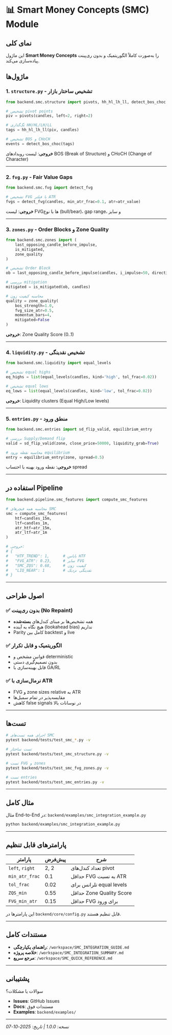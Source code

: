 # 📊 Smart Money Concepts (SMC) Module

## نمای کلی

این ماژول **Smart Money Concepts** را به‌صورت کاملاً الگوریتمیک و بدون ری‌پینت پیاده‌سازی می‌کند.

## ماژول‌ها

### 1. `structure.py` - تشخیص ساختار بازار

```python
from backend.smc.structure import pivots, hh_hl_lh_ll, detect_bos_choc

# تشخیص pivot points
piv = pivots(candles, left=2, right=2)

# تگ‌گذاری HH/HL/LH/LL
tags = hh_hl_lh_ll(piv, candles)

# تشخیص BOS و CHoCH
events = detect_bos_choc(tags)
```

**خروجی**: لیست رویدادهای BOS (Break of Structure) و CHoCH (Change of Character)

---

### 2. `fvg.py` - Fair Value Gaps

```python
from backend.smc.fvg import detect_fvg

# تشخیص FVG با فیلتر ATR
fvgs = detect_fvg(candles, min_atr_frac=0.1, atr=atr_value)
```

**خروجی**: لیست FVG‌ها با نوع (bull/bear)، gap range، و سایز

---

### 3. `zones.py` - Order Blocks و Zone Quality

```python
from backend.smc.zones import (
    last_opposing_candle_before_impulse,
    is_mitigated,
    zone_quality
)

# تشخیص Order Block
ob = last_opposing_candle_before_impulse(candles, i_impulse=50, direction='up')

# بررسی mitigation
mitigated = is_mitigated(ob, candles)

# محاسبه کیفیت زون
quality = zone_quality(
    bos_strength=1.0,
    fvg_size_atr=0.5,
    momentum_bars=4,
    mitigated=False
)
```

**خروجی**: Zone Quality Score (0..1)

---

### 4. `liquidity.py` - تشخیص نقدینگی

```python
from backend.smc.liquidity import equal_levels

# تشخیص equal highs
eq_highs = list(equal_levels(candles, kind='high', tol_frac=0.02))

# تشخیص equal lows
eq_lows = list(equal_levels(candles, kind='low', tol_frac=0.02))
```

**خروجی**: Liquidity clusters (Equal High/Low levels)

---

### 5. `entries.py` - منطق ورود

```python
from backend.smc.entries import sd_flip_valid, equilibrium_entry

# بررسی Supply/Demand flip
valid = sd_flip_valid(zone, close_price=50000, liquidity_grab=True)

# محاسبه نقطه ورود equilibrium
entry = equilibrium_entry(zone, spread=0.5)
```

**خروجی**: نقطه ورود بهینه با احتساب spread

---

## استفاده در Pipeline

```python
from backend.pipeline.smc_features import compute_smc_features

# محاسبه همه فیچرهای SMC
smc = compute_smc_features(
    htf=candles_15m,
    ltf=candles_1m,
    atr_htf=atr_15m,
    atr_ltf=atr_1m
)

# خروجی:
# {
#   "HTF_TREND": 1,      # بایاس HTF
#   "FVG_ATR": 0.23,     # سایز FVG
#   "SMC_ZQS": 0.68,     # کیفیت زون
#   "LIQ_NEAR": 1        # نقدینگی نزدیک
# }
```

---

## اصول طراحی

### ✅ بدون ری‌پینت (No Repaint)
- همه تشخیص‌ها بر مبنای کندل‌های **بسته‌شده**
- هیچ نگاه به آینده (lookahead bias) نداریم
- Parity کامل بین backtest و live

### ✅ الگوریتمیک و قابل تکرار
- قوانین مشخص و deterministic
- بدون تصمیم‌گیری دستی
- قابل بهینه‌سازی با GA/RL

### ✅ نرمال‌سازی با ATR
- FVG و zone sizes relative به ATR
- مقایسه‌پذیر در تمام سمبل‌ها
- کاهش false signals در نوسانات بالا

---

## تست‌ها

```bash
# اجرای همه تست‌های SMC
pytest backend/tests/test_smc_*.py -v

# تست ساختار
pytest backend/tests/test_smc_structure.py -v

# تست FVG و zones
pytest backend/tests/test_smc_fvg_zones.py -v

# تست entries
pytest backend/tests/test_smc_entries.py -v
```

---

## مثال کامل

مثال End-to-End در: `backend/examples/smc_integration_example.py`

```bash
python backend/examples/smc_integration_example.py
```

---

## پارامترهای قابل تنظیم

| پارامتر | پیش‌فرض | شرح |
|---------|---------|-----|
| `left`, `right` | 2, 2 | تعداد کندل‌های pivot |
| `min_atr_frac` | 0.1 | حداقل FVG به نسبت ATR |
| `tol_frac` | 0.02 | تلرانس برای equal levels |
| `ZQS_min` | 0.55 | حداقل Zone Quality Score |
| `FVG_min_atr` | 0.15 | حداقل FVG برای ورود |

این پارامترها در `backend/core/config.py` قابل تنظیم هستند.

---

## مستندات کامل

- **راهنمای یکپارچگی**: `/workspace/SMC_INTEGRATION_GUIDE.md`
- **خلاصه پروژه**: `/workspace/SMC_INTEGRATION_SUMMARY.md`
- **مرجع سریع**: `/workspace/SMC_QUICK_REFERENCE.md`

---

## پشتیبانی

سوالات یا مشکلات؟
- **Issues**: GitHub Issues
- **Docs**: مستندات فوق
- **Examples**: `backend/examples/`

---

*نسخه: 1.0.0 | تاریخ: 2025-10-07*